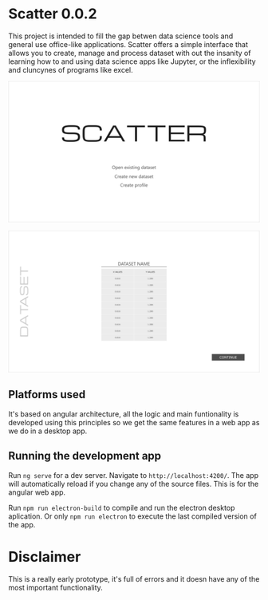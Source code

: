# Scatter 0.0.2

This project is intended to fill the gap betwen data science tools and general use office-like applications. Scatter offers a simple interface that allows you to create, manage and process dataset with out the insanity of learning how to and using data science apps like Jupyter, or the inflexibility and cluncynes of programs like excel.

![alt text](https://github.com/AlbertoCaballero/scatter/blob/master/src/assets/g1493.png)

![alt text](https://github.com/AlbertoCaballero/scatter/blob/master/src/assets/g1196.png)

## Platforms used

It's based on angular architecture, all the logic and main funtionality is developed using this principles so we get the same features in a web app as we do in a desktop app.

## Running the development app

Run `ng serve` for a dev server. Navigate to `http://localhost:4200/`. The app will automatically reload if you change any of the source files. This is for the angular web app.

Run `npm run electron-build` to compile and run the electron desktop aplication. Or only `npm run electron` to execute the last compiled version of the app.

# Disclaimer

This is a really early prototype, it's full of errors and it doesn have any of the most important functionality. 
